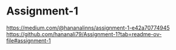 # Assignment-1
https://medium.com/@hananalinns/assignment-1-e42a70774945
https://github.com/hananali79/Assignment-1?tab=readme-ov-file#assignment-1
